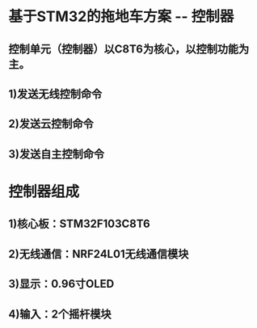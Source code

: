 # 基于STM32的拖地车方案 -- 控制器
## 控制单元（控制器）以C8T6为核心，以控制功能为主。
## 1)发送无线控制命令
## 2)发送云控制命令
## 3)发送自主控制命令

# 控制器组成
## 1)核心板：STM32F103C8T6
## 2)无线通信：NRF24L01无线通信模块
## 3)显示：0.96寸OLED
## 4)输入：2个摇杆模块
